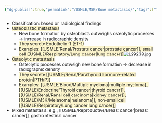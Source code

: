```yaml
---
{"dg-publish":true,"permalink":"/USMLE/MSK/Bone metastasis/","tags":["t1"]}
---
```


- Classification: based on radiological findings 
- <span style="background:rgba(240, 200, 0, 0.2)">Osteoblastic metastasis</span>
	- New bone formation by osteoblasts outweighs osteolytic processes → increase in radiographic density
	- <span style="background:rgba(240, 200, 0, 0.2)">They secrete Endothelin-1 (ET-1)</span>
	- <span style="background:rgba(240, 200, 0, 0.2)">Examples: [[USMLE/Renal/Prostate cancer\|prostate cancer]], small cell [[USMLE/Respiratory/Lung cancer\|lung cancer]]</span>![L29238.jpg](/img/user/appendix/L29238.jpg)
- <span style="background:rgba(240, 200, 0, 0.2)">Osteolytic metastasis</span>
	- Osteolytic processes outweigh new bone formation → decrease in radiographic density
	- <span style="background:rgba(240, 200, 0, 0.2)">They secrete [[USMLE/Renal/Parathyroid hormone-related protein\|PTHrP]]</span>
	- <span style="background:rgba(240, 200, 0, 0.2)">Examples: [[USMLE/Blood/Multiple myeloma\|multiple myeloma]], [[USMLE/Endocrine/Thyroid cancer\|thyroid cancer]], [[USMLE/Renal/Renal cell carcinoma\|kidney cancer]], [[USMLE/MSK/Melanoma\|melanoma]], non-small cell [[USMLE/Respiratory/Lung cancer\|lung cancer]]</span>
- Mixed metastasis: e.g., [[USMLE/Reproductive/Breast cancer\|breast cancer]], gastrointestinal cancer
